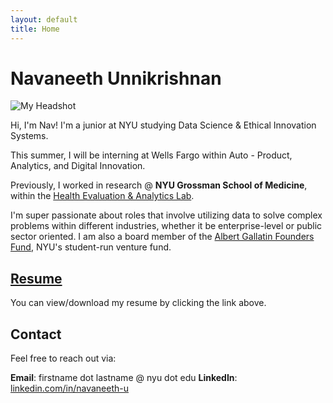 ```yaml
---
layout: default
title: Home
---
```


# Navaneeth Unnikrishnan

<img src="/assets/headshot.jpeg" alt="My Headshot" class="headshot">

Hi, I'm Nav! I'm a junior at NYU studying Data Science & Ethical Innovation Systems. 

This summer, I will be interning at Wells Fargo within Auto - Product, Analytics, and Digital Innovation. 

Previously, I worked in research @ **NYU Grossman School of Medicine**, within the [Health Evaluation & Analytics Lab](https://med.nyu.edu/departments-institutes/population-health/divisions-sections-centers/health-behavior/section-health-choice-policy-evaluation/research/health-evaluation-analytics-lab). 

<div class="clearfix"></div>

I'm super passionate about roles that involve utilizing data to solve complex problems within different industries, whether it be enterprise-level or public sector oriented. I am also a board member of the [Albert Gallatin Founders Fund](https://forms.gallatin.nyu.edu/node/782), NYU's student-run venture fund.

## [Resume](assets/resume.pdf)

You can view/download my resume by clicking the link above.

## Contact

Feel free to reach out via:

**Email**: firstname dot lastname @ nyu dot edu
**LinkedIn**: [linkedin.com/in/navaneeth-u](https://linkedin.com/in/navaneeth-u)
